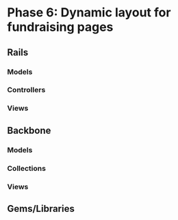 # Phase 6:  Dynamic layout for fundraising pages

## Rails
### Models

### Controllers


### Views


## Backbone
### Models

### Collections

### Views

## Gems/Libraries
